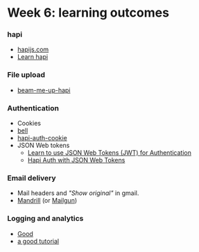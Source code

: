 # Week 6: learning outcomes

### hapi
+ [hapijs.com](http://hapijs.com/)
+ [Learn hapi](https://github.com/nelsonic/learn-hapi)

### File upload
+ [beam-me-up-hapi](https://github.com/rub1e/beam-me-up-hapi)

### Authentication
+ Cookies
+ [bell](https://github.com/hapijs/bell)
+ [hapi-auth-cookie](https://github.com/hapijs/hapi-auth-cookie)
+ JSON Web tokens 
  + [Learn to use JSON Web Tokens (JWT) for Authentication](https://github.com/docdis/learn-json-web-tokens)
  + [Hapi Auth with JSON Web Tokens](https://github.com/dwyl/hapi-auth-jwt2)

### Email delivery
+ Mail headers and *"Show original"* in gmail.
+ [Mandrill](http://mandrill.com/) (or [Mailgun](https://mailgun.com/))

### Logging and analytics
+ [Good](https://github.com/hapijs/good)
+ [a good tutorial](https://github.com/minaorangina/good)

